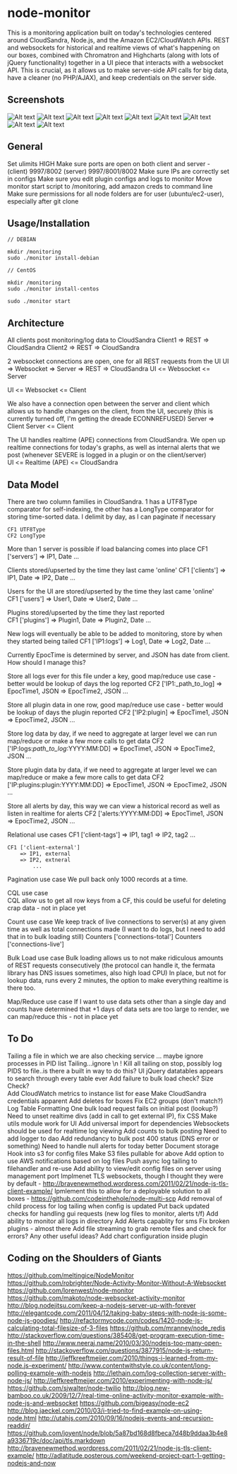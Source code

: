 node-monitor
=====

This is a monitoring application built on today's technologies centered around CloudSandra, Node.js, and the Amazon EC2/CloudWatch APIs.  REST and websockets for historical and realtime views of what's happening on our boxes, combined with Chromatron and Highcharts (along with lots of jQuery functionality) together in a UI piece that interacts with a websocket API.  This is crucial, as it allows us to make server-side API calls for big data, have a cleaner (no PHP/AJAX), and keep credentials on the server side.

Screenshots
-----------------------------------

![Alt text](/images/cloud-monitor-1.png)
![Alt text](/images/cloud-monitor-2.png)
![Alt text](/images/cloud-monitor-3.png)
![Alt text](/images/cloud-monitor-4.png)
![Alt text](/images/cloud-monitor-5.png)
![Alt text](/images/cloud-monitor-6.png)
![Alt text](/images/cloud-monitor-7.png)
![Alt text](/images/cloud-monitor-8.png)
![Alt text](/images/cloud-monitor-9.png)

General
-----------------------------------
	
Set ulimits HIGH
Make sure ports are open on both client and server - (client) 9997/8002 (server) 9997/8001/8002
Make sure IPs are correctly set in configs
Make sure you edit plugin configs and logs to monitor
Move monitor start script to /monitoring, add amazon creds to command line
Make sure permissions for all node folders are for user (ubuntu/ec2-user), especially after git clone

Usage/Installation
-----------------------------------

	// DEBIAN 
	
	mkdir /monitoring
	sudo ./monitor install-debian
	
	// CentOS	
	
	mkdir /monitoring
	sudo ./monitor install-centos
	
	sudo ./monitor start

Architecture
-----------------------------------

All clients post monitoring/log data to CloudSandra
Client1 => REST => CloudSandra
Client2 => REST => CloudSandra 

2 websocket connections are open, one for all REST requests from the UI 
UI => Websocket => Server => REST => CloudSandra
UI <= Websocket <= Server 

UI <= Websocket <= Client

We also have a connection open between the server and client which allows us to handle changes on the client, from the UI, securely (this is currently turned off, I'm getting the dreade ECONNREFUSED)
Server => Client
Server <= Client
                         
The UI handles realtime (APE) connections from CloudSandra.  We open up realtime connections for today's graphs, as well as internal alerts that we post (whenever SEVERE is logged in a plugin or on the client/server)                     
UI <= Realtime (APE) <= CloudSandra
	
		
Data Model
-----------------------------------
	
	
There are two column families in CloudSandra.  1 has a UTF8Type comparator for self-indexing, the other has a LongType comparator for storing time-sorted data.  I delimit by day, as I can paginate if necessary

	CF1 UTF8Type
	CF2 LongType

More than 1 server is possible if load balancing comes into place
	CF1 ['servers']
		=> IP1, Date
		...

Clients stored/upserted by the time they last came 'online'
	CF1 ['clients']
		=> IP1, Date
		=> IP2, Date 
		...

Users for the UI are stored/upserted by the time they last came 'online'		
	CF1 ['users']
		=> User1, Date
		=> User2, Date 
			...
	
Plugins stored/upserted by the time they last reported	
	CF1 ['plugins']
		=> Plugin1, Date
		=> Plugin2, Date
			...
		
New logs will eventually be able to be added to monitoring, store by when they started being tailed
	CF1 ['IP1:logs']
		=> Log1, Date
		=> Log2, Date
			...

Currently EpocTime is determined by server, and JSON has date from client.  How should I manage this?		
	
Store all logs ever for this file under a key, good map/reduce use case - better would be lookup of days the log reported
	CF2 ['IP1:_path_to_log]
		=> EpocTime1, JSON
		=> EpocTime2, JSON
			...
		
Store all plugin data in one row, good map/reduce use case - better would be lookup of days the plugin reported
	CF2 ['IP2:plugin]
		=> EpocTime1, JSON
		=> EpocTime2, JSON
			...

Store log data by day, if we need to aggregate at larger level we can run map/reduce or make a few more calls to get data
	CF2 ['IP:logs:_path_to_log_:YYYY:MM:DD]
		=> EpocTime1, JSON
		=> EpocTime2, JSON
			...
		
Store plugin data by data, if we need to aggregate at larger level we can map/reduce or make a few more calls to get data
	CF2 ['IP:plugins:plugin:YYYY:MM:DD]
		=> EpocTime1, JSON
		=> EpocTime2, JSON
			...
	
Store all alerts by day, this way we can view a historical record as well as listen in realtime for alerts
	CF2 ['alerts:YYYY:MM:DD]
		=> EpocTime1, JSON
		=> EpocTime2, JSON
			...
			
Relational use cases
	CF1 ['client-tags']
		=> IP1, tag1
		=> IP2, tag2
			...			
		
	CF1 ['client-external']
		=> IP1, external
		=> IP2, extneral
			...
		
Pagination use case
We pull back only 1000 records at a time.
		
CQL use case	
CQL allow us to get all row keys from a CF, this could be useful for deleting crap data - not in place yet

Count use case
We keep track of live connections to server(s) at any given time as well as total connections made (I want to do logs, but I need to add that in to bulk loading still)
Counters ['connections-total']
Counters ['connections-live']

Bulk Load use case
Bulk loading allows us to not make ridiculous amounts of REST requests consecutively (the protocol can handle it, the fermata library has DNS issues sometimes, also high load CPU)
In place, but not for lookup data, runs every 2 minutes, the option to make everything realtime is there too.

Map/Reduce use case
If I want to use data sets other than a single day and counts have determined that +1 days of data sets are too large to render, we can map/reduce this - not in place yet



To Do
-----------------------------------
	
Tailing a file in which we are also checking service ... maybe ignore processes in PID list
Tailing...ignore \n !
Kill all tailing on stop, possibly log PIDS to file..is there a built in way to do this?
UI jQuery datatables appears to search through every table ever
Add failure to bulk load check?  Size Check?  
Add CloudWatch metrics to instance list for ease
Make CloudSandra credentials apparent
Add deletes for boxes
Fix EC2 groups (don't match?)
Log Table Formatting
One bulk load request fails on initial post (lookup?)
Need to unset realtime divs (add in call to get external IP), fix CSS
Make utils module work for UI
Add universal import for dependencies
Websockets should be used for realtime log viewing
Add counts to bulk posting
Need to add logger to dao
Add redundancy to bulk post 400 status (DNS error or something)
Need to handle null alerts for today better
Document storage
Hook into s3 for config files
Make S3 files pullable for above
Add option to use AWS notifications based on log files
Push async log tailing to filehandler and re-use
Add ability to view/edit config files on server using management port
Implmenet TLS websockets, though I thought they were by default - http://bravenewmethod.wordpress.com/2011/02/21/node-js-tls-client-example/
Ipmlement this to allow for a deployable solution to all boxes - https://github.com/codeinthehole/node-multi-scp
Add removal of child process for log tailing when config is updated
Put back updated checks for handling gui requests (new log files to monitor, alerts t/f)
Add ability to monitor all logs in directory
Add Alerts capablity for sms
Fix broken plugins - almost there
Add file streaming to grab remote files and check for errors?  Any other useful ideas?
Add chart configuration inside plugin

Coding on the Shoulders of Giants
-----------------------------------

https://github.com/meltingice/NodeMonitor
https://github.com/robrighter/Node-Activity-Monitor-Without-A-Websocket
https://github.com/lorenwest/node-monitor
https://github.com/makoto/node-websocket-activity-monitor
http://blog.nodejitsu.com/keep-a-nodejs-server-up-with-forever
http://elegantcode.com/2011/04/12/taking-baby-steps-with-node-js-some-node-js-goodies/
http://refactormycode.com/codes/1420-node-js-calculating-total-filesize-of-3-files
https://github.com/mranney/node_redis
http://stackoverflow.com/questions/385408/get-program-execution-time-in-the-shell
http://www.neeraj.name/2010/03/30/nodejs-too-many-open-files.html
http://stackoverflow.com/questions/3877915/node-js-return-result-of-file
http://jeffkreeftmeijer.com/2010/things-i-learned-from-my-node.js-experiment/
http://www.contentwithstyle.co.uk/content/long-polling-example-with-nodejs
http://lethain.com/log-collection-server-with-node-js/
http://jeffkreeftmeijer.com/2010/experimenting-with-node-js/
https://github.com/sjwalter/node-twilio
http://blog.new-bamboo.co.uk/2009/12/7/real-time-online-activity-monitor-example-with-node-js-and-websocket
https://github.com/bigeasy/node-ec2
http://blog.jaeckel.com/2010/03/i-tried-to-find-example-on-using-node.html
http://utahjs.com/2010/09/16/nodejs-events-and-recursion-readdir/
https://github.com/joyent/node/blob/5a87bd168d8fbeca7d48b9ddaa3b4e8a9336719c/doc/api/tls.markdown
http://bravenewmethod.wordpress.com/2011/02/21/node-js-tls-client-example/
http://adlatitude.posterous.com/weekend-project-part-1-getting-nodejs-and-now
